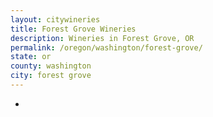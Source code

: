 ```yaml
---
layout: citywineries
title: Forest Grove Wineries
description: Wineries in Forest Grove, OR
permalink: /oregon/washington/forest-grove/
state: or
county: washington
city: forest grove
---
```

-
